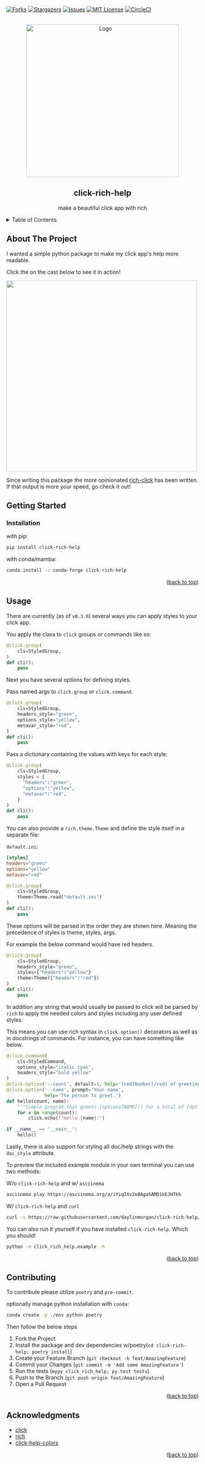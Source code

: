 <div id="top"></div>

<!-- PROJECT SHIELDS -->
[![Forks][forks-shield]][forks-url]
[![Stargazers][stars-shield]][stars-url]
[![Issues][issues-shield]][issues-url]
[![MIT License][license-shield]][license-url]
[![CircleCI][circleci-shield]][circleci-url]

<!-- TODO: update asciicinema -->

<!-- PROJECT LOGO -->
<br />
<div align="center">
  <a href="https://github.com/daylinmorgan/click-rich-help">
    <img src="https://raw.githubusercontent.com/daylinmorgan/click-rich-help/main/assets/logo.png" alt="Logo" width=400 >
  </a>

<h2 align="center">click-rich-help</h2>

  <p align="center">
    make a beautiful click app with rich
  </p>
</div>


<!-- TABLE OF CONTENTS -->
<details>
  <summary>Table of Contents</summary>
  <ol>
    <li>
      <a href="#about-the-project">About The Project</a>
      <ul>
        <li><a href="#built-with">Built With</a></li>
      </ul>
    </li>
    <li>
      <a href="#getting-started">Getting Started</a>
      <ul>
        <li><a href="#installation">Installation</a></li>
      </ul>
    </li>
    <li><a href="#usage">Usage</a></li>
    <li><a href="#contributing">Contributing</a></li>
    <li><a href="#acknowledgments">Acknowledgments</a></li>
  </ol>
</details>



## About The Project


I wanted a simple python package to make my click app's help more readable.

Click the on the cast below to see it in action!

<a href="https://asciinema.org/a/iYiq7Xv2e8AgaSAMD1kEJHTkh"> <img src="https://asciinema.org/a/iYiq7Xv2e8AgaSAMD1kEJHTkh.svg" width=500> </a>


Since writing this package the more opinionated [rich-click](https://github.com/ewels/rich-click) has been written.
If that output is more your speed, go check it out!

## Getting Started

### Installation

with pip:
``` bash
pip install click-rich-help
```
with conda/mamba:
```bash
conda install -c conda-forge click-rich-help
```

<p align="right">(<a href="#top">back to top</a>)</p>

## Usage

There are currently (as of `v0.3.0`) several ways you can apply styles to your click app.

You apply the class to `click` groups or commands like so:

```python
@click.group(
    cls=StyledGroup,
)
def cli():
    pass
```

Next you have several options for defining styles.

Pass named args to `click.group` or `click.command`.

```python
@click.group(
    cls=StyledGroup,
    headers_style="green",
    options_style="yellow",
    metavar_style="red",
)
def cli():
    pass
```

Pass a dictionary containing the values with keys for each style:

```python
@click.group(
    cls=StyledGroup,
    styles = {
      "headers":"green",
      "options":"yellow",
      "metavar":"red",
    }
)
def cli():
    pass
```

You can also provide a `rich.theme.Theme` and define the style itself in a separate file:

`default.ini`:
````ini
[styles]
headers="green"
options="yellow"
metavar="red"
````

```python
@click.group(
    cls=StyledGroup,
    theme=Theme.read("default.ini")
)
def cli():
    pass
```

These options will be parsed in the order they are shown here. Meaning the precedence of styles is theme, styles, args.

For example the below command would have red headers.

```python
@click.group(
    cls=StyledGroup,
    headers_style="green",
    styles={"headers":"yellow"}
    theme=Theme({"headers":"red"})
)
def cli():
    pass
```

In addition any string that would usually be passed to click will be
parsed by `rich` to apply the needed colors and styles including any user defined styles.

This means you can use rich syntax in `click.option()` decorators as well as in docstrings of commands. For instance, you can have something like below.

```python
@click.command(
    cls=StyledCommand,
    options_style="italic cyan",
    headers_style="bold yellow"
)
@click.option('--count', default=1, help='[red]Number[/red] of greetings.')
@click.option('--name', prompt='Your name',
              help='The person to greet.')
def hello(count, name):
    """Simple program that greets [options]NAME[/] for a total of [options]COUNT[/] times."""
    for x in range(count):
        click.echo(f"Hello {name}!")

if __name__ == '__main__':
    hello()
```

Lastly, there is also support for styling all doc/help strings with the `doc_style` attribute.

To preview the included example module in your own terminal you can use two methods:

W/o `click-rich-help` and w/ `asciinema`

```bash
asciinema play https://asciinema.org/a/iYiq7Xv2e8AgaSAMD1kEJHTkh
```

W/ `click-rich-help`  and `curl`

```bash
curl -s https://raw.githubusercontent.com/daylinmorgan/click-rich-help/main/scripts/example.sh | bash
```

You can also run it yourself if you have installed `click-rich-help`. Which you should!

```bash
python -m click_rich_help.example -h
```

<p align="right">(<a href="#top">back to top</a>)</p>


## Contributing
To contribute please utilize `poetry` and `pre-commit`.

optionally manage python installation with `conda`:

```bash
conda create -p ./env python poetry
```

Then follow the below steps
1. Fork the Project
2. Install the package and dev dependencies w/poetry(`cd click-rich-help; poetry install`)
2. Create your Feature Branch (`git checkout -b feat/AmazingFeature`)
3. Commit your Changes (`git commit -m 'Add some AmazingFeature'`)
4. Run the tests (`mypy click_rich_help; py.test tests`)
5. Push to the Branch (`git push origin feat/AmazingFeature`)
6. Open a Pull Request


<p align="right">(<a href="#top">back to top</a>)</p>

## Acknowledgments

* [click](https://github.com/pallets/click)
* [rich](https://github.com/willmcgugan/rich)
* [click-help-colors](https://github.com/click-contrib/click-help-colors)

<p align="right">(<a href="#top">back to top</a>)</p>



<!-- MARKDOWN LINKS & IMAGES -->
<!-- https://www.markdownguide.org/basic-syntax/#reference-style-links -->
[contributors-shield]: https://img.shields.io/github/contributors/daylinmorgan/click-rich-help.svg?style=flat
[contributors-url]: https://github.com/daylinmorgan/click-rich-help/graphs/contributors
[forks-shield]: https://img.shields.io/github/forks/daylinmorgan/click-rich-help.svg?style=flat
[forks-url]: https://github.com/daylinmorgan/click-rich-help/network/members
[stars-shield]: https://img.shields.io/github/stars/daylinmorgan/click-rich-help.svg?style=flat
[stars-url]: https://github.com/daylinmorgan/click-rich-help/stargazers
[issues-shield]: https://img.shields.io/github/issues/daylinmorgan/click-rich-help.svg?style=flat
[issues-url]: https://github.com/daylinmorgan/click-rich-help/issues
[license-shield]: https://img.shields.io/github/license/daylinmorgan/click-rich-help.svg?style=flat
[license-url]: https://github.com/daylinmorgan/click-rich-help/blob/main/LICENSE.txt
[circleci-shield]: https://img.shields.io/circleci/build/gh/daylinmorgan/click-rich-help?style=flat
[circleci-url]: https://img.shields.io/circleci/build/gh/daylinmorgan/click-rich-help
